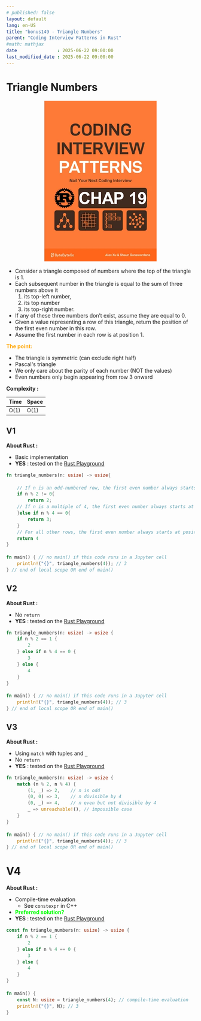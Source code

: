 ```yaml
---
# published: false
layout: default
lang: en-US
title: "bonus149 - Triangle Numbers"
parent: "Coding Interview Patterns in Rust"
#math: mathjax
date               : 2025-06-22 09:00:00
last_modified_date : 2025-06-22 09:00:00
---
```


# Triangle Numbers

<div align="center">
<img src="../assets/chap_19.webp" alt="" width="300" loading="lazy"/>
</div>

* Consider a triangle composed of numbers where the top of the triangle is 1. 
* Each subsequent number in the triangle is equal to the sum of three numbers above it
    1. its top-left number, 
    1. its top number
    1. its top-right number. 
* If any of these three numbers don’t exist, assume they are equal to 0.
* Given a value representing a row of this triangle, return the position of the first even number in this row. 
* Assume the first number in each row is at position 1.


<span style="color:orange"><b>The point:</b></span>

* The triangle is symmetric (can exclude right half)
* Pascal's triangle
* We only care about the parity of each number (NOT the values)
* Even numbers only begin appearing from row 3 onward




**Complexity :**

| Time         | Space      |
|--------------|------------|
| O(1)         | O(1)       |




<!-- <span style="color:red"><b>TODO : </b></span> 
* Add comments in code -->


<!-- * <span style="color:lime"><b>Preferred solution?</b></span>      -->



## V1

**About Rust :**
* Basic implementation
* **YES** : tested on the [Rust Playground](https://play.rust-lang.org/)



```rust
fn triangle_numbers(n: usize) -> usize{

    // If n is an odd-numbered row, the first even number always starts at position 2
    if n % 2 != 0{
        return 2;
    // If n is a multiple of 4, the first even number always starts at position 3.
    }else if n % 4 == 0{
        return 3;
    }
    // For all other rows, the first even number always starts at position 4.
    return 4
}

fn main() { // no main() if this code runs in a Jupyter cell 
    println!("{}", triangle_numbers(4)); // 3
} // end of local scope OR end of main()
```

## V2

**About Rust :**
* No ``return``
* **YES** : tested on the [Rust Playground](https://play.rust-lang.org/)



```rust
fn triangle_numbers(n: usize) -> usize {
    if n % 2 == 1 {
        2
    } else if n % 4 == 0 {
        3
    } else {
        4
    }
}

fn main() { // no main() if this code runs in a Jupyter cell 
    println!("{}", triangle_numbers(4)); // 3
} // end of local scope OR end of main()
```

## V3

**About Rust :**
* Using ``match`` with tuples and `_`
* No ``return``
* **YES** : tested on the [Rust Playground](https://play.rust-lang.org/)



```rust
fn triangle_numbers(n: usize) -> usize {
    match (n % 2, n % 4) {
        (1, _) => 2,    // n is odd
        (0, 0) => 3,    // n divisible by 4
        (0, _) => 4,    // n even but not divisible by 4
        _ => unreachable!(), // impossible case
    }
}

fn main() { // no main() if this code runs in a Jupyter cell 
    println!("{}", triangle_numbers(4)); // 3
} // end of local scope OR end of main()
```

# V4

**About Rust :**
* Compile-time evaluation
    * See ``constexpr`` in C++
* <span style="color:lime"><b>Preferred solution?</b></span>
* **YES** : tested on the [Rust Playground](https://play.rust-lang.org/)


```rust
const fn triangle_numbers(n: usize) -> usize {
    if n % 2 == 1 {
        2
    } else if n % 4 == 0 {
        3
    } else {
        4
    }
}

fn main() {
    const N: usize = triangle_numbers(4); // compile-time evaluation
    println!("{}", N); // 3
}
```
